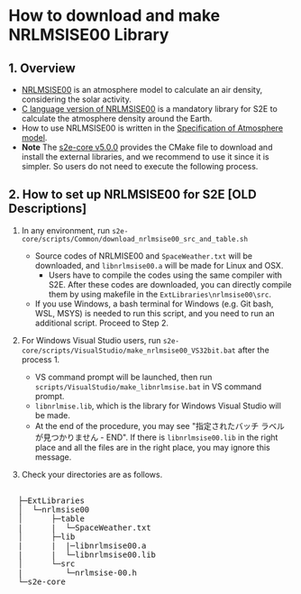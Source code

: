 # How to download and make NRLMSISE00 Library

## 1.  Overview
- [NRLMSISE00](https://agupubs.onlinelibrary.wiley.com/doi/full/10.1029/2002JA009430) is an atmosphere model to calculate an air density, considering the solar activity.
- [C language version of NRLMSISE00](https://git.linta.de/?p=~brodo/nrlmsise-00.git;a=summary) is a mandatory library for S2E to calculate the atmosphere density around the Earth.
- How to use NRLMSISE00 is written in the [Specification of Atmosphere model](../Specifications/Environment/Spec_Atmosphere.md).
- **Note** The [s2e-core v5.0.0](https://github.com/ut-issl/s2e-core/releases/tag/v5.0.0) provides the CMake file to download and install the external libraries, and we recommend to use it since it is simpler. So users do not need to execute the following process.


## 2. How to set up NRLMSISE00 for S2E [OLD Descriptions]
1. In any environment, run `s2e-core/scripts/Common/download_nrlmsise00_src_and_table.sh`
   + Source codes of NRLMISE00 and `SpaceWeather.txt` will be downloaded, and `libnrlmsise00.a` will be made for Linux and OSX.
     + Users have to compile the codes using the same compiler with S2E. After these codes are downloaded, you can directly compile them by using makefile in the `ExtLibraries\nrlmsise00\src`.
   + If you use Windows, a bash terminal for Windows (e.g. Git bash, WSL, MSYS) is needed to run this script, and you need to run an additional script. Proceed to Step 2.


2. For Windows Visual Studio users, run `s2e-core/scripts/VisualStudio/make_nrlmsise00_VS32bit.bat` after the process 1.
   + VS command prompt will be launched, then run `scripts/VisualStudio/make_libnrlmsise.bat` in VS command prompt.
   + `libnrlmise.lib`, which is the library for Windows Visual Studio will be made.
   + At the end of the procedure, you may see "指定されたバッチ ラベルが見つかりません - END". If there is `libnrlmsise00.lib` in the right place and all the files are in the right place, you may ignore this message.

3. Check your directories are as follows.
<pre>   
  ├─ExtLibraries  
  │  └─nrlmsise00
  │      ├─table 
  |      |  └─SpaceWeather.txt
  │      ├─lib
  |      |  |─libnrlmsise00.a
  |      |  └─libnrlmsise00.lib
  │      └─src
  |         └─nrlmsise-00.h
  └─s2e-core  
</pre>  
